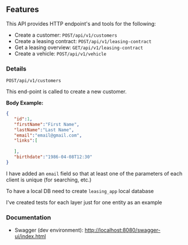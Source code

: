 ## Features

This API provides HTTP endpoint's and tools for the following:

* Create a customer: `POST/api/v1/customers`
* Create a leasing contract: `POST/api/v1/leasing-contract`
* Get a leasing overview: `GET/api/v1/leasing-contract`
* Create a vehicle: `POST/api/v1/vehicle`

### Details

`POST/api/v1/customers`

This end-point is called to create a new customer.

**Body Example:**

```json
{
   "id":1,
   "firstName":"First Name",
   "lastName":"Last Name",
   "email":"email@gmail.com",
   "links":[
      
   ],
   "birthdate":"1986-04-08T12:30"
}
```

I have added an `email` field so that at least one of the parameters of each client is unique (for searching, etc.)


To have a local DB need to create `leasing_app` local database

I've created tests for each layer just for one entity as an example

### Documentation

* Swagger (dev environment): [http://localhost:8080/swagger-ui/index.html](http://localhost:8080/swagger-ui/index.html)
